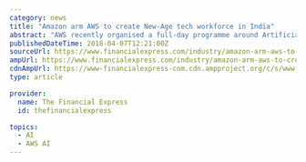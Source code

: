 ```yaml
---
category: news
title: "Amazon arm AWS to create New-Age tech workforce in India"
abstract: "AWS recently organised a full-day programme around Artificial Intelligence (AI) and Machine Learning (ML) called the “AIML Conclave” in Bengaluru that was attended by business leaders, data scientists, engineers and developers. The event helped ..."
publishedDateTime: 2018-04-07T12:21:00Z
sourceUrl: https://www.financialexpress.com/industry/amazon-arm-aws-to-create-new-age-tech-workforce-in-india/1124756/
ampUrl: https://www.financialexpress.com/industry/amazon-arm-aws-to-create-new-age-tech-workforce-in-india/1124756/lite/
cdnAmpUrl: https://www-financialexpress-com.cdn.ampproject.org/c/s/www.financialexpress.com/industry/amazon-arm-aws-to-create-new-age-tech-workforce-in-india/1124756/lite/
type: article

provider:
  name: The Financial Express
  id: thefinancialexpress

topics:
  - AI
  - AWS AI
---
```

